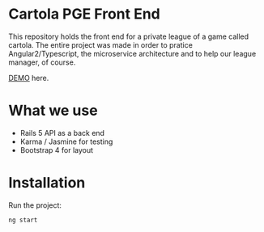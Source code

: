 # Cartola PGE Front End

This repository holds the front end for a private league of a game called cartola. The entire project was made in order to pratice Angular2/Typescript, the microservice architecture and to help our league manager, of course.

[DEMO](http://liga-pge.herokuapp.com/) here.

# What we use

- Rails 5 API as a back end
- Karma / Jasmine for testing
- Bootstrap 4 for layout

# Installation

Run the project:

```
ng start
```
